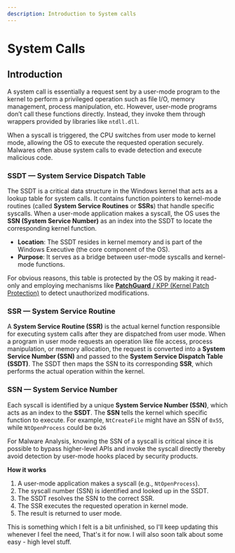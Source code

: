 ```yaml
---
description: Introduction to System calls
---
```


# System Calls

## Introduction

A system call is essentially a request sent by a user-mode program to the kernel to perform a privileged operation such as file I/O, memory management, process manipulation, etc. However, user-mode programs don’t call these functions directly. Instead, they invoke them through wrappers provided by libraries like `ntdll.dll`.&#x20;

When a syscall is triggered, the CPU switches from user mode to kernel mode, allowing the OS to execute the requested operation securely. Malwares often abuse system calls to evade detection and execute malicious code.

### SSDT — System Service Dispatch Table

The SSDT is a critical data structure in the Windows kernel that acts as a lookup table for system calls. It contains function pointers to kernel-mode routines (called **System Service Routines** or **SSRs**) that handle specific syscalls. When a user-mode application makes a syscall, the OS uses the **SSN (System Service Number)** as an index into the SSDT to locate the corresponding kernel function.

* **Location**: The SSDT resides in kernel memory and is part of the Windows Executive (the core component of the OS).
* **Purpose**: It serves as a bridge between user-mode syscalls and kernel-mode functions.

For obvious reasons, this table is protected by the OS by making it read-only and employing mechanisms like [**PatchGuard** / KPP (Kernel Patch Protection)](https://en.wikipedia.org/wiki/Kernel_Patch_Protection) to detect unauthorized modifications.&#x20;

### SSR — System Service Routine

A **System Service Routine (SSR)** is the actual kernel function responsible for executing system calls after they are dispatched from user mode. When a program in user mode requests an operation like file access, process manipulation, or memory allocation, the request is converted into a **System Service Number (SSN)** and passed to the **System Service Dispatch Table (SSDT)**. The SSDT then maps the SSN to its corresponding **SSR**, which performs the actual operation within the kernel.

### SSN — System Service Number

Each syscall is identified by a unique **System Service Number (SSN)**, which acts as an index to the **SSDT**. The **SSN** tells the kernel which specific function to execute. For example, `NtCreateFile` might have an SSN of `0x55`, while `NtOpenProcess` could be `0x26`

For Malware Analysis, knowing the SSN of a syscall is critical since it is possible to bypass higher-level APIs and invoke the syscall directly thereby avoid detection by user-mode hooks placed by security products.

**How it works**

1. A user-mode application makes a syscall (e.g., `NtOpenProcess`).
2. The syscall number (SSN) is identified and looked up in the SSDT.
3. The SSDT resolves the SSN to the correct SSR.
4. The SSR executes the requested operation in kernel mode.
5. The result is returned to user mode.

This is something which I felt is a bit unfinished, so I'll keep updating this whenever I feel the need, That's it for now. I will also soon talk about some easy - high level stuff.

